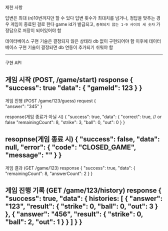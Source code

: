제한 사항

답변은 최대 (n)10번까지만 할 수 있다
답변 횟수가 최대치를 넘거나, 정답을 맞추는 경우 게임이 종료된 걸로 한다
game id가 발급되고, `중복되지 않는 1-9 사이의 세 숫자` 가 정답으로 저장이 되어있어야 함

데이터베이스 구현 기술은 결정되지 않은 상태라 db 없이 구현되어야 함
이후에 데이터베이스 구현 기술이 결정되면 db 연동이 추가되기 쉬워야 함

--------------------------------------------------------------------

구현 API

게임 시작 (POST, /game/start)
response
{
"success": true
"data": {
"gameId": 123
}
}
---------------------------------------------------------------

게임 진행 (POST /game/123/guess)
request
{    
"answer": "345"
}

response(게임 종료가 아닐 시)
{
"success": true,
"data": {
"correct": true, // or false
"remainingCount": 8,
"strike": 3,
"ball": 0,
"out": 0
}
}

resopnse(게임 종료 시)
{
"success": false,
"data": null,
"error": {
"code": "CLOSED_GAME",
"message": ""
}
}
---------------------------------------------------------------

게임 결과 (GET /game/123)
response
{
"success": true,
"data": {
"remainingCount": 8,
"answerCount": 2
}
}

게임 진행 기록 (GET /game/123/history)
response
{    
"success": true,
"data": {
histories: [
{
"answer": "123",
"result": {
"strike": 0,
"ball": 0,
"out": 3
}
},
{
"answer": "456",
"result": {
"strike": 0,
"ball": 2,
"out": 1
}
}
]
}
}
---------------------------------------------------------------
